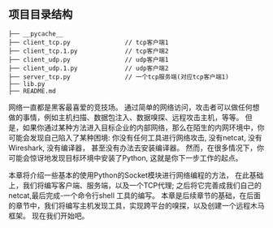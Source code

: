 ## 项目目录结构

```
├── __pycache__
├── client_tcp.py               // tcp客户端1
├── client_tcp.1.py             // tcp客户端2
├── client_udp.py               // udp客户端1
├── client_udp.1.py             // udp客户端2
├── server_tcp.py               // 一个tcp服务端(对应tcp客户端1)
├── lib.py
├── README.md
```

网络一直都是黑客最喜爱的竞技场。
通过简单的网络访问，攻击者可以做任何想做的事情，例如主机扫描、数据包注入、数据嗅探、远程攻击主机，等等。
但是，如果你通过某种方法进入目标企业的内部网络，那么在陌生的内网环境中，你可能会发现自己陷入了某种困境:
    你没有任何工具进行网络攻击, 
    没有netcat,
    没有Wireshark,
    没有编译器，
    甚至没有办法去安装编译器。
然而，在很多情况下，你可能会惊讶地发现目标环境中安装了Python, 这就是你下一步工作的起点。

本章将介绍一些基本的使用Python的Socket模块进行网络编程的方法，
在此基础上，我们将编写客户端、服务端，以及一个TCP代理;
之后将它完善成我们自己的netcat,最后完成-一个命令行shell 工具的编写。
本章是后续章节的基础，在后面的章节中，我们将编写主机发现工具，实现跨平台的嗅探，以及创建一个远程木马框架。
现在我们开始吧。